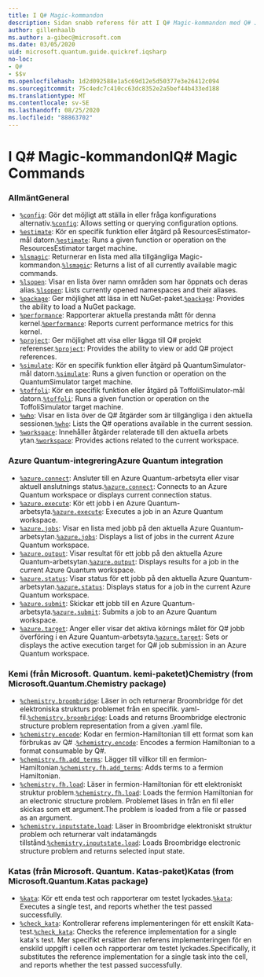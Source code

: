 ```yaml
---
title: I Q# Magic-kommandon
description: Sidan snabb referens för att I Q# Magic-kommandon med Q# Jupyter-anteckningsböcker
author: gillenhaalb
ms.author: a-gibec@microsoft.com
ms.date: 03/05/2020
uid: microsoft.quantum.guide.quickref.iqsharp
no-loc:
- Q#
- $$v
ms.openlocfilehash: 1d2d092588e1a5c69d12e5d50377e3e26412c094
ms.sourcegitcommit: 75c4edc7c410cc63dc8352e2a5bef44b433ed188
ms.translationtype: MT
ms.contentlocale: sv-SE
ms.lasthandoff: 08/25/2020
ms.locfileid: "88863702"
---
```

# <a name="ino-locq-magic-commands"></a><span data-ttu-id="e6e70-103">I Q# Magic-kommandon</span><span class="sxs-lookup"><span data-stu-id="e6e70-103">IQ# Magic Commands</span></span>

### <a name="general"></a><span data-ttu-id="e6e70-104">Allmänt</span><span class="sxs-lookup"><span data-stu-id="e6e70-104">General</span></span>

- <span data-ttu-id="e6e70-105">[`%config`](xref:microsoft.quantum.iqsharp.magic-ref.config): Gör det möjligt att ställa in eller fråga konfigurations alternativ.</span><span class="sxs-lookup"><span data-stu-id="e6e70-105">[`%config`](xref:microsoft.quantum.iqsharp.magic-ref.config): Allows setting or querying configuration options.</span></span>
- <span data-ttu-id="e6e70-106">[`%estimate`](xref:microsoft.quantum.iqsharp.magic-ref.estimate): Kör en specifik funktion eller åtgärd på ResourcesEstimator-mål datorn.</span><span class="sxs-lookup"><span data-stu-id="e6e70-106">[`%estimate`](xref:microsoft.quantum.iqsharp.magic-ref.estimate): Runs a given function or operation on the ResourcesEstimator target machine.</span></span>
- <span data-ttu-id="e6e70-107">[`%lsmagic`](xref:microsoft.quantum.iqsharp.magic-ref.lsmagic): Returnerar en lista med alla tillgängliga Magic-kommandon.</span><span class="sxs-lookup"><span data-stu-id="e6e70-107">[`%lsmagic`](xref:microsoft.quantum.iqsharp.magic-ref.lsmagic): Returns a list of all currently available magic commands.</span></span>
- <span data-ttu-id="e6e70-108">[`%lsopen`](xref:microsoft.quantum.iqsharp.magic-ref.lsopen): Visar en lista över namn områden som har öppnats och deras alias.</span><span class="sxs-lookup"><span data-stu-id="e6e70-108">[`%lsopen`](xref:microsoft.quantum.iqsharp.magic-ref.lsopen): Lists currently opened namespaces and their aliases.</span></span>
- <span data-ttu-id="e6e70-109">[`%package`](xref:microsoft.quantum.iqsharp.magic-ref.package): Ger möjlighet att läsa in ett NuGet-paket.</span><span class="sxs-lookup"><span data-stu-id="e6e70-109">[`%package`](xref:microsoft.quantum.iqsharp.magic-ref.package): Provides the ability to load a NuGet package.</span></span>
- <span data-ttu-id="e6e70-110">[`%performance`](xref:microsoft.quantum.iqsharp.magic-ref.performance): Rapporterar aktuella prestanda mått för denna kernel.</span><span class="sxs-lookup"><span data-stu-id="e6e70-110">[`%performance`](xref:microsoft.quantum.iqsharp.magic-ref.performance): Reports current performance metrics for this kernel.</span></span>
- <span data-ttu-id="e6e70-111">[`%project`](xref:microsoft.quantum.iqsharp.magic-ref.project): Ger möjlighet att visa eller lägga till Q# projekt referenser.</span><span class="sxs-lookup"><span data-stu-id="e6e70-111">[`%project`](xref:microsoft.quantum.iqsharp.magic-ref.project): Provides the ability to view or add Q# project references.</span></span> 
- <span data-ttu-id="e6e70-112">[`%simulate`](xref:microsoft.quantum.iqsharp.magic-ref.simulate): Kör en specifik funktion eller åtgärd på QuantumSimulator-mål datorn.</span><span class="sxs-lookup"><span data-stu-id="e6e70-112">[`%simulate`](xref:microsoft.quantum.iqsharp.magic-ref.simulate): Runs a given function or operation on the QuantumSimulator target machine.</span></span>
- <span data-ttu-id="e6e70-113">[`%toffoli`](xref:microsoft.quantum.iqsharp.magic-ref.toffoli): Kör en specifik funktion eller åtgärd på ToffoliSimulator-mål datorn.</span><span class="sxs-lookup"><span data-stu-id="e6e70-113">[`%toffoli`](xref:microsoft.quantum.iqsharp.magic-ref.toffoli): Runs a given function or operation on the ToffoliSimulator target machine.</span></span>
- <span data-ttu-id="e6e70-114">[`%who`](xref:microsoft.quantum.iqsharp.magic-ref.who): Visar en lista över de Q# åtgärder som är tillgängliga i den aktuella sessionen.</span><span class="sxs-lookup"><span data-stu-id="e6e70-114">[`%who`](xref:microsoft.quantum.iqsharp.magic-ref.who): Lists the Q# operations available in the current session.</span></span>
- <span data-ttu-id="e6e70-115">[`%workspace`](xref:microsoft.quantum.iqsharp.magic-ref.workspace): Innehåller åtgärder relaterade till den aktuella arbets ytan.</span><span class="sxs-lookup"><span data-stu-id="e6e70-115">[`%workspace`](xref:microsoft.quantum.iqsharp.magic-ref.workspace): Provides actions related to the current workspace.</span></span>

### <a name="azure-quantum-integration"></a><span data-ttu-id="e6e70-116">Azure Quantum-integrering</span><span class="sxs-lookup"><span data-stu-id="e6e70-116">Azure Quantum integration</span></span>

- <span data-ttu-id="e6e70-117">[`%azure.connect`](xref:microsoft.quantum.iqsharp.magic-ref.azure.connect): Ansluter till en Azure Quantum-arbetsyta eller visar aktuell anslutnings status.</span><span class="sxs-lookup"><span data-stu-id="e6e70-117">[`%azure.connect`](xref:microsoft.quantum.iqsharp.magic-ref.azure.connect): Connects to an Azure Quantum workspace or displays current connection status.</span></span>
- <span data-ttu-id="e6e70-118">[`%azure.execute`](xref:microsoft.quantum.iqsharp.magic-ref.azure.execute): Kör ett jobb i en Azure Quantum-arbetsyta.</span><span class="sxs-lookup"><span data-stu-id="e6e70-118">[`%azure.execute`](xref:microsoft.quantum.iqsharp.magic-ref.azure.execute): Executes a job in an Azure Quantum workspace.</span></span>
- <span data-ttu-id="e6e70-119">[`%azure.jobs`](xref:microsoft.quantum.iqsharp.magic-ref.azure.jobs): Visar en lista med jobb på den aktuella Azure Quantum-arbetsytan.</span><span class="sxs-lookup"><span data-stu-id="e6e70-119">[`%azure.jobs`](xref:microsoft.quantum.iqsharp.magic-ref.azure.jobs): Displays a list of jobs in the current Azure Quantum workspace.</span></span>
- <span data-ttu-id="e6e70-120">[`%azure.output`](xref:microsoft.quantum.iqsharp.magic-ref.azure.output): Visar resultat för ett jobb på den aktuella Azure Quantum-arbetsytan.</span><span class="sxs-lookup"><span data-stu-id="e6e70-120">[`%azure.output`](xref:microsoft.quantum.iqsharp.magic-ref.azure.output): Displays results for a job in the current Azure Quantum workspace.</span></span>
- <span data-ttu-id="e6e70-121">[`%azure.status`](xref:microsoft.quantum.iqsharp.magic-ref.azure.status): Visar status för ett jobb på den aktuella Azure Quantum-arbetsytan.</span><span class="sxs-lookup"><span data-stu-id="e6e70-121">[`%azure.status`](xref:microsoft.quantum.iqsharp.magic-ref.azure.status): Displays status for a job in the current Azure Quantum workspace.</span></span>
- <span data-ttu-id="e6e70-122">[`%azure.submit`](xref:microsoft.quantum.iqsharp.magic-ref.azure.submit): Skickar ett jobb till en Azure Quantum-arbetsyta.</span><span class="sxs-lookup"><span data-stu-id="e6e70-122">[`%azure.submit`](xref:microsoft.quantum.iqsharp.magic-ref.azure.submit): Submits a job to an Azure Quantum workspace.</span></span>
- <span data-ttu-id="e6e70-123">[`%azure.target`](xref:microsoft.quantum.iqsharp.magic-ref.azure.target): Anger eller visar det aktiva körnings målet för Q# jobb överföring i en Azure Quantum-arbetsyta.</span><span class="sxs-lookup"><span data-stu-id="e6e70-123">[`%azure.target`](xref:microsoft.quantum.iqsharp.magic-ref.azure.target): Sets or displays the active execution target for Q# job submission in an Azure Quantum workspace.</span></span>

### <a name="chemistry-from-microsoftquantumchemistry-package"></a><span data-ttu-id="e6e70-124">Kemi (från Microsoft. Quantum. kemi-paketet)</span><span class="sxs-lookup"><span data-stu-id="e6e70-124">Chemistry (from Microsoft.Quantum.Chemistry package)</span></span>

- <span data-ttu-id="e6e70-125">[`%chemistry.broombridge`](xref:microsoft.quantum.iqsharp.magic-ref.chemistry.broombridge): Läser in och returnerar Broombridge för det elektroniska strukturs problemet från en specifik. yaml-fil.</span><span class="sxs-lookup"><span data-stu-id="e6e70-125">[`%chemistry.broombridge`](xref:microsoft.quantum.iqsharp.magic-ref.chemistry.broombridge): Loads and returns Broombridge electronic structure problem representation from a given .yaml file.</span></span>
- <span data-ttu-id="e6e70-126">[`%chemistry.encode`](xref:microsoft.quantum.iqsharp.magic-ref.chemistry.encode): Kodar en fermion-Hamiltonian till ett format som kan förbrukas av Q# .</span><span class="sxs-lookup"><span data-stu-id="e6e70-126">[`%chemistry.encode`](xref:microsoft.quantum.iqsharp.magic-ref.chemistry.encode): Encodes a fermion Hamiltonian to a format consumable by Q#.</span></span>
- <span data-ttu-id="e6e70-127">[`%chemistry.fh.add_terms`](xref:microsoft.quantum.iqsharp.magic-ref.chemistry.fh.add_terms): Lägger till villkor till en fermion-Hamiltonian.</span><span class="sxs-lookup"><span data-stu-id="e6e70-127">[`%chemistry.fh.add_terms`](xref:microsoft.quantum.iqsharp.magic-ref.chemistry.fh.add_terms): Adds terms to a fermion Hamiltonian.</span></span>
- <span data-ttu-id="e6e70-128">[`%chemistry.fh.load`](xref:microsoft.quantum.iqsharp.magic-ref.chemistry.fh.load): Läser in fermion-Hamiltonian för ett elektroniskt struktur problem.</span><span class="sxs-lookup"><span data-stu-id="e6e70-128">[`%chemistry.fh.load`](xref:microsoft.quantum.iqsharp.magic-ref.chemistry.fh.load): Loads the fermion Hamiltonian for an electronic structure problem.</span></span> <span data-ttu-id="e6e70-129">Problemet läses in från en fil eller skickas som ett argument.</span><span class="sxs-lookup"><span data-stu-id="e6e70-129">The problem is loaded from a file or passed as an argument.</span></span>
- <span data-ttu-id="e6e70-130">[`%chemistry.inputstate.load`](xref:microsoft.quantum.iqsharp.magic-ref.chemistry.inputstate.load): Läser in Broombridge elektroniskt struktur problem och returnerar valt indatamängds tillstånd.</span><span class="sxs-lookup"><span data-stu-id="e6e70-130">[`%chemistry.inputstate.load`](xref:microsoft.quantum.iqsharp.magic-ref.chemistry.inputstate.load): Loads Broombridge electronic structure problem and returns selected input state.</span></span>

### <a name="katas-from-microsoftquantumkatas-package"></a><span data-ttu-id="e6e70-131">Katas (från Microsoft. Quantum. Katas-paket)</span><span class="sxs-lookup"><span data-stu-id="e6e70-131">Katas (from Microsoft.Quantum.Katas package)</span></span>

- <span data-ttu-id="e6e70-132">[`%kata`](xref:microsoft.quantum.iqsharp.magic-ref.kata): Kör ett enda test och rapporterar om testet lyckades.</span><span class="sxs-lookup"><span data-stu-id="e6e70-132">[`%kata`](xref:microsoft.quantum.iqsharp.magic-ref.kata): Executes a single test, and reports whether the test passed successfully.</span></span>
- <span data-ttu-id="e6e70-133">[`%check_kata`](xref:microsoft.quantum.iqsharp.magic-ref.check_kata): Kontrollerar referens implementeringen för ett enskilt Kata-test.</span><span class="sxs-lookup"><span data-stu-id="e6e70-133">[`%check_kata`](xref:microsoft.quantum.iqsharp.magic-ref.check_kata): Checks the reference implementation for a single kata's test.</span></span>
    <span data-ttu-id="e6e70-134">Mer specifikt ersätter den referens implementeringen för en enskild uppgift i cellen och rapporterar om testet lyckades.</span><span class="sxs-lookup"><span data-stu-id="e6e70-134">Specifically, it substitutes the reference implementation for a single task into the cell, and reports whether the test passed successfully.</span></span>
